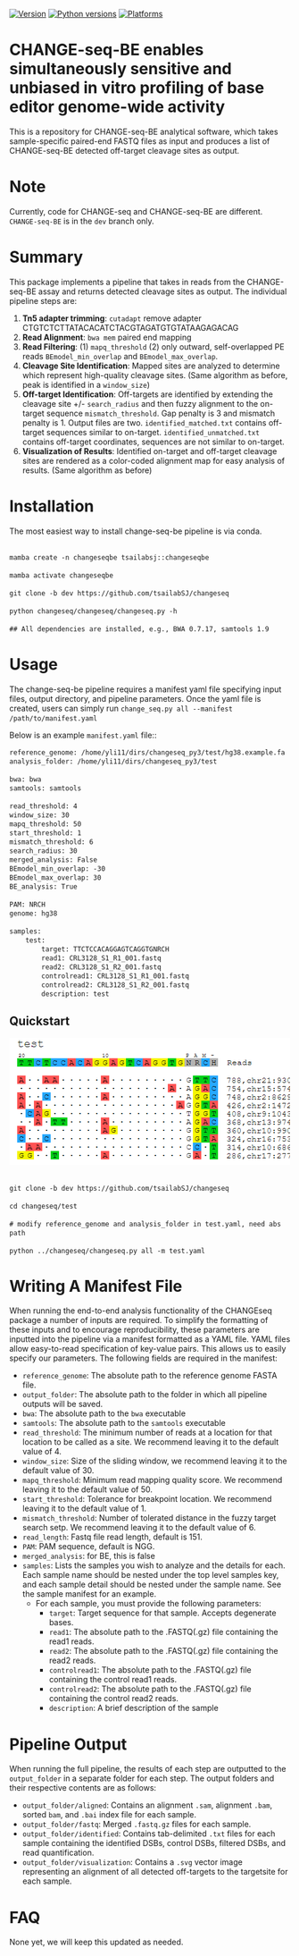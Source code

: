 
[![Version][version-shield]][version-url]
[![Python versions][python-shield]][python-url]
[![Platforms][platform-shield]][python-url]


# CHANGE-seq-BE enables simultaneously sensitive and unbiased in vitro profiling of base editor genome-wide activity

This is a repository for CHANGE-seq-BE analytical software, which takes sample-specific paired-end FASTQ files as input and produces a list of CHANGE-seq-BE detected off-target cleavage sites as output.

# Note

Currently, code for CHANGE-seq and CHANGE-seq-BE are different. `CHANGE-seq-BE` is in the `dev` branch only.

# Summary

This package implements a pipeline that takes in reads from the CHANGE-seq-BE assay and returns detected cleavage sites as output. The individual pipeline steps are:

1. **Tn5 adapter trimming**: `cutadapt` remove adapter CTGTCTCTTATACACATCTACGTAGATGTGTATAAGAGACAG
2. **Read Alignment**: `bwa mem` paired end mapping
3. **Read Filtering**: (1) `mapq_threshold` (2) only outward, self-overlapped PE reads `BEmodel_min_overlap` and `BEmodel_max_overlap`. 
4. **Cleavage Site Identification**: Mapped sites are analyzed to determine which represent high-quality cleavage sites. (Same algorithm as before, peak is identified in a `window_size`)
5. **Off-target Identification**: Off-targets are identified by extending the cleavage site +/- `search_radius` and then fuzzy alignment to the on-target sequence `mismatch_threshold`. Gap penalty is 3 and mismatch penalty is 1. Output files are two. `identified_matched.txt` contains off-target sequences similar to on-target. `identified_unmatched.txt` contains off-target coordinates, sequences are not similar to on-target.
6. **Visualization of Results**: Identified on-target and off-target cleavage sites are rendered as a color-coded alignment map for easy analysis of results. (Same algorithm as before)

# Installation

The most easiest way to install change-seq-be pipeline is via conda.

```

mamba create -n changeseqbe tsailabsj::changeseqbe

mamba activate changeseqbe

git clone -b dev https://github.com/tsailabSJ/changeseq

python changeseq/changeseq/changeseq.py -h

## All dependencies are installed, e.g., BWA 0.7.17, samtools 1.9

```


# Usage

The change-seq-be pipeline requires a manifest yaml file specifying input files, output directory, and pipeline parameters. Once the yaml file is created, users can simply run ``change_seq.py all --manifest /path/to/manifest.yaml``


Below is an example ``manifest.yaml`` file::

	reference_genome: /home/yli11/dirs/changeseq_py3/test/hg38.example.fa
	analysis_folder: /home/yli11/dirs/changeseq_py3/test

	bwa: bwa
	samtools: samtools

	read_threshold: 4
	window_size: 30
	mapq_threshold: 50
	start_threshold: 1
	mismatch_threshold: 6
	search_radius: 30
	merged_analysis: False
	BEmodel_min_overlap: -30
	BEmodel_max_overlap: 30
	BE_analysis: True

	PAM: NRCH
	genome: hg38

	samples:
	    test:
	        target: TTCTCCACAGGAGTCAGGTGNRCH
	        read1: CRL3128_S1_R1_001.fastq
	        read2: CRL3128_S1_R2_001.fastq
	        controlread1: CRL3128_S1_R1_001.fastq
	        controlread2: CRL3128_S1_R2_001.fastq
	        description: test


## Quickstart

![example_vis](test/example_vis.png)

```

git clone -b dev https://github.com/tsailabSJ/changeseq

cd changeseq/test

# modify reference_genome and analysis_folder in test.yaml, need abs path

python ../changeseq/changeseq.py all -m test.yaml

```

# Writing A Manifest File
When running the end-to-end analysis functionality of the CHANGEseq package a number of inputs are required. To simplify the formatting of these inputs and to encourage reproducibility, these parameters are inputted into the pipeline via a manifest formatted as a YAML file. YAML files allow easy-to-read specification of key-value pairs. This allows us to easily specify our parameters. The following fields are required in the manifest:

- `reference_genome`: The absolute path to the reference genome FASTA file.
- `output_folder`: The absolute path to the folder in which all pipeline outputs will be saved.
- `bwa`: The absolute path to the `bwa` executable
- `samtools`: The absolute path to the `samtools` executable
- `read_threshold`: The minimum number of reads at a location for that location to be called as a site. We recommend leaving it to the default value of 4.
- `window_size`: Size of the sliding window, we recommend leaving it to the default value of 30.
- `mapq_threshold`: Minimum read mapping quality score. We recommend leaving it to the default value of 50.
- `start_threshold`: Tolerance for breakpoint location. We recommend leaving it to the default value of 1.
- `mismatch_threshold`: Number of tolerated distance in the fuzzy target search setp. We recommend leaving it to the default value of 6.
- `read_length`: Fastq file read length, default is 151.
- `PAM`: PAM sequence, default is NGG.
- `merged_analysis`: for BE, this is false
- `samples`: Lists the samples you wish to analyze and the details for each. Each sample name should be nested under the top level samples key, and each sample detail should be nested under the sample name. See the sample manifest for an example.
    - For each sample, you must provide the following parameters:
        - `target`: Target sequence for that sample. Accepts degenerate bases.
        - `read1`: The absolute path to the .FASTQ(.gz) file containing the read1 reads.
        - `read2`: The absolute path to the .FASTQ(.gz) file containing the read2 reads.
        - `controlread1`: The absolute path to the .FASTQ(.gz) file containing the control read1 reads.
        - `controlread2`: The absolute path to the .FASTQ(.gz) file containing the control read2 reads.
        - `description`: A brief description of the sample


# Pipeline Output
When running the full pipeline, the results of each step are outputted to the `output_folder` in a separate folder for each step. The output folders and their respective contents are as follows:

- `output_folder/aligned`: Contains an alignment `.sam`, alignment `.bam`, sorted `bam`, and `.bai` index file for each sample.
- `output_folder/fastq`: Merged `.fastq.gz` files for each sample.
- `output_folder/identified`: Contains tab-delimited `.txt` files for each sample containing the identified DSBs, control DSBs, filtered DSBs, and read quantification.
- `output_folder/visualization`: Contains a `.svg` vector image representing an alignment of all detected off-targets to the targetsite for each sample.

# FAQ

None yet, we will keep this updated as needed.

[version-shield]: https://img.shields.io/conda/v/tsailabsj/changeseq.svg
[version-url]: https://anaconda.org/tsailabSJ/changeseq
[python-shield]: https://img.shields.io/pypi/pyversions/changeseq.svg
[python-url]: https://pypi.python.org/pypi/changeseq
[platform-shield]: https://anaconda.org/tsailabsj/changeseq/badges/platforms.svg
